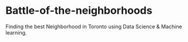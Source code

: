 # Battle-of-the-neighborhoods
Finding the best Neighborhood in Toronto using Data Science &amp; Machine learning.
